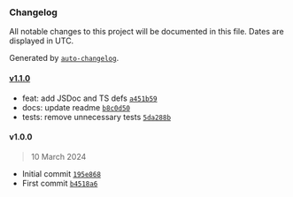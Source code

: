 ### Changelog

All notable changes to this project will be documented in this file. Dates are displayed in UTC.

Generated by [`auto-changelog`](https://github.com/CookPete/auto-changelog).

#### [v1.1.0](https://github.com/ChrisCodesThings/expand-css-hex-color/compare/v1.0.0...v1.1.0)

- feat: add JSDoc and TS defs [`a451b59`](https://github.com/ChrisCodesThings/expand-css-hex-color/commit/a451b59522d779c333c222cc7f5d1adf715f3fce)
- docs: update readme [`b8c0d50`](https://github.com/ChrisCodesThings/expand-css-hex-color/commit/b8c0d50f12d2d852d7013c4cc7cbed7381ed7ffb)
- tests: remove unnecessary tests [`5da288b`](https://github.com/ChrisCodesThings/expand-css-hex-color/commit/5da288bc50058c57a3833744caf3ecd9c6aa915d)

#### v1.0.0

> 10 March 2024

- Initial commit [`195e868`](https://github.com/ChrisCodesThings/expand-css-hex-color/commit/195e8685f33d1168c01249c5cfd40140ae86b0ee)
- First commit [`b4518a6`](https://github.com/ChrisCodesThings/expand-css-hex-color/commit/b4518a6349c651221aabb54267fdb769ca9e14be)

